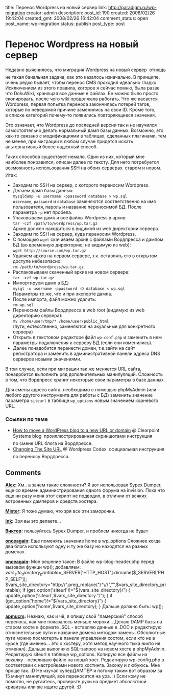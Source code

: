 title: Перенос Wordpress на новый сервер
link: http://paradigm.ru/wp-migration
creator: admin
description: 
post_id: 190
created: 2008/02/26 19:42:04
created_gmt: 2008/02/26 16:42:04
comment_status: open
post_name: wp-migration
status: publish
post_type: post

# Перенос Wordpress на новый сервер

Недавно выяснилось, что миграция Wordpress на новый сервер  отнюдь не такая банальная задача, как это казалось изначально. В принципе, очень редко бывает, чтобы перенос CMS проходил идеально гладко. Исключением из этого правила, которое я сейчас помню, была разве что DokuWiki, хранящая все данные в файлах. Ее можно было просто скопировать, после чего wiki продолжала работать. Что же касается Wordpress, первая попытка переноса закончилась потерей тагов, которые по неведомой причине заменились на свои ID. Кроме того, в списке категорий почему-то появились повторяющиеся значения.

Это означает, что Wordpress до последней версии так и не научился самостоятельно делать нормальный дамп базы данных. Возможно, это как-то связано с модификациями в таблицах, сделанных плагинами, тем не менее, при миграции в любом случае придется искать альтернативный более надежный способ. 

Таких способов существует немало. Один из них, который мне наиболее понравился, описан далее по тексту. Для него потребуется возможность использования SSH на обоих серверах  старом и новом. Итак:

  * Заходим по SSH на сервер, с которого переносим Wordpress.
  * Делаем дамп базы данных:  
`mysqldump -u username -ppassword database > wp.sql`  
`username`, `password` и `database` заменяются соответственно на имя пользователя, пароль и название переносимой БД. После параметра `-p` нет пробела.
  * Упаковываем дамп и все файлы Wordpress в архив:  
`tar -czf /path/to/wordpress/wp.tar.gz`  
Архив должен находиться в видимой из web директории сервера.
  * Заходим по SSH на сервер, куда переносим Wordpress.
  * С помощью `wget` скачиваем архив с файлами Вордпресса и дампом БД (во временную директорию, не видимую из web):  
`wget http://source.com/wp.tar.gz`
  * Удаляем архив на первом сервере, т.к. оставлять его в открытом доступе небезопасно:  
`rm /path/to/wordpress/wp.tar.gz`
  * Распаковываем скаченный архив на новом сервере:  
`tar -xzf wp.tar.gz`
  * Импортируем дамп в БД:  
`mysql -u username -ppassword -D database < wp.sql`  
Параметры те же, что и при экспорте дампа.
  * После импорта, файл можно удалить:  
`rm wp.sql`
  * Переносим файлы Вордпресса в web root (видимую из web директорию сервера):  
`mv /home/user/tmp/* /home/user/public_html`  
(пути, естесственно, заменяются на акуальные для конкретного сервера)
  * Открыть в текстовом редакторе файл `wp-conf.php` и заменить в нем параметры подключения к серверу БД (если они изменились).
  * Далее понадобится перенести домен, т.е.зайти на сайт регистратора и заменить в административной панели адреса DNS серверов новыми значениями.

В том случае, если при миграции так же меняется URL сайта, понадобится выполнить ряд дополнительных манипуляций. Сложность в том, что Вордпресс хранит некоторые свои параметры в базе данных.

Для смены адреса сайта, необходимо с помощью phpMyAdmin (или любого другого инструмента для работы с БД) заменить значение параметра `siteurl` в таблице `wp_options` новым значением корневого URL.

### Ссылки по теме

  * [How to move a WordPress blog to a new URL or domain](http://b23.ru/33v) @ Clearpoint Systems blog  проиллюстрированная скриншотами инструкция по смене URL блога на Вордпрессе.
  * [Changing The Site URL](http://codex.wordpress.org/Changing_The_Site_URL) @ Wordpress Codex  официальная инструкция по переносу Вордпресса.

## Comments

**[Alex](#339 "2008/02/27 03:17:20"):** Хм.. а зачем такие сложности? Я вот использовал Sypex Dumper, еще со времен администрирования одного форума на invision. Пока что еще ни разу меня этот скрипт не подводил, в отличии от всяких встроенных дамперов и средств хостера.

**[Mister](#341 "2008/02/27 10:33:19"):** Я тоже думаю, что зря все эти заморочки.

**[Ink](#357 "2008/03/05 09:00:06"):** Зря вы это делаете...

**[Виктор](#681 "2008/05/04 12:04:45"):** пользуйтесь Sypex Dumper, и проблем никогда не будет

**[onceagain](#1457 "2008/07/28 20:14:21"):** Еще поменять значение home в wp_options Сложнее когда два блога используют одну и ту же базу но находятся на разных доменах.

**[onceagain](#1460 "2008/07/28 23:25:44"):** Мое решение такое: В файле wp-blog-header.php перед вызовом функци wp(); добавляем: $vars_site_directory_printable=$_SERVER['HTTP_HOST'].dirname($_SERVER['PHP_SELF']); $vars_site_directory="http://".preg_replace("/^\//","",$vars_site_directory_printable); if (get_option('siteurl')!="${vars_site_directory}/") { update_option('siteurl',$vars_site_directory."/"); } if (get_option('home')!="${vars_site_directory}") { update_option('home',$vars_site_directory); } Дальше должно быть: wp();

**[apmucm](#38499 "2009/10/04 15:18:52"):** Незнаю, как и чё, я опишу свой "ламерский" способ переноса, как мне показалось меньше мороки... Делаю DAMP базы на старом хосте в формате .SQL - вставляю данные в .DOC и редактирую относиетельные пути и название домена методом замены. Обсолютные пути можно посмотерть в панели управления хостом, если кто не в курсе (где именно... это к хостеру, хотя метод научного тыка никто не отменял). Дальше выполняю SQL-запрос на новом хосте в phpMyAdmin. Редактирую siteurl в таблице wp_options. Копирую все файлы на локалку - пезеливаю файло на новый хост. Редактирую wp-config.php в соответсвии с настройками нового хостинга. Захожу и любуюсь. Мне проще так. :D Не изучал суперДАМПЕР и потому таким вот образом за 15 минут манипуляций, всё переносится на ура. :) Если кому не помогло, не ругайтесь, проверьте руки на предмет абсолютной кривизны или же ищите другой. :D

